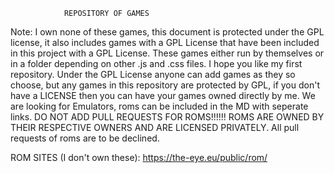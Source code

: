 				REPOSITORY OF GAMES 
Note: I own none of these games, this document is protected under the GPL license, it also includes games with a GPL License that have been included in this project with a GPL License.
These games either run by themselves or in a folder depending on other .js and .css files.
I hope you like my first repository.
Under the GPL License anyone can add games as they so choose, but any games in this repository are protected by GPL, if you don't have a LICENSE then you can have your games owned directly by me.
We are looking for Emulators, roms can be included in the MD with seperate links.
DO NOT ADD PULL REQUESTS FOR ROMS!!!!!!
ROMS ARE OWNED BY THEIR RESPECTIVE OWNERS AND ARE LICENSED PRIVATELY.
All pull requests of roms are to be declined.

ROM SITES (I don't own these):
https://the-eye.eu/public/rom/
